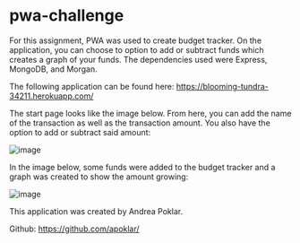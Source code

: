 # pwa-challenge

For this assignment, PWA was used to create budget tracker. On the application, you can choose to option to add or subtract funds which creates a graph of your funds. The dependencies used were Express, MongoDB, and Morgan.

The following application can be found here: https://blooming-tundra-34211.herokuapp.com/

The start page looks like the image below. From here, you can add the name of the transaction as well as the transaction amount. You also have the option to add or subtract said amount:

![image](https://user-images.githubusercontent.com/77218022/123578285-16f52780-d79b-11eb-892f-700702556c12.png)

In the image below, some funds were added to the budget tracker and a graph was created to show the amount growing:

![image](https://user-images.githubusercontent.com/77218022/123578533-b2869800-d79b-11eb-8a03-fe2b2fc4fd4b.png)

This application was created by Andrea Poklar.

Github: https://github.com/apoklar/
